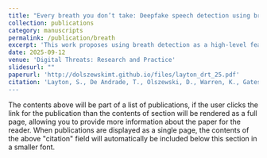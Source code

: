 ```yaml
---
title: "Every breath you don’t take: Deepfake speech detection using breath"
collection: publications
category: manuscripts
permalink: /publication/breath
excerpt: 'This work proposes using breath detection as a high-level feature to distinguish real from deepfake speech, demonstrating its effectiveness on a custom, publicly available dataset of news audio.'
date: 2025-09-12
venue: 'Digital Threats: Research and Practice'
slidesurl: ""
paperurl: 'http://dolszewskimt.github.io/files/layton_drt_25.pdf'
citation: 'Layton, S., De Andrade, T., Olszewski, D., Warren, K., Gates, C., Butler, K., & Traynor, P. (2025). Every breath you don’t take: Deepfake speech detection using breath. Digital Threats: Research and Practice, 6(3), 1-18.
---
```


The contents above will be part of a list of publications, if the user clicks the link for the publication than the contents of section will be rendered as a full page, allowing you to provide more information about the paper for the reader. When publications are displayed as a single page, the contents of the above "citation" field will automatically be included below this section in a smaller font.
